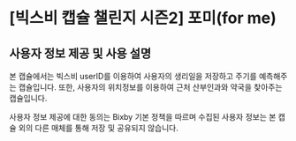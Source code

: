 [빅스비 캡슐 챌린지 시즌2] **포미(for me)** 
============================================

사용자 정보 제공 및 사용 설명
------------------------------

본 캡슐에서는 빅스비 userID를 이용하여 사용자의 생리일을 저장하고 주기를 예측해주는 캡슐입니다. 또한, 사용자의 위치정보를 이용하여 근처 산부인과와 약국을 찾아주는 캡슐입니다.

사용자 정보 제공에 대한 동의는 Bixby 기본 정책을 따르며 수집된 사용자 정보는 본 캡슐 외의 다른 매체를 통해 저장 및 공유되지 않습니다.
